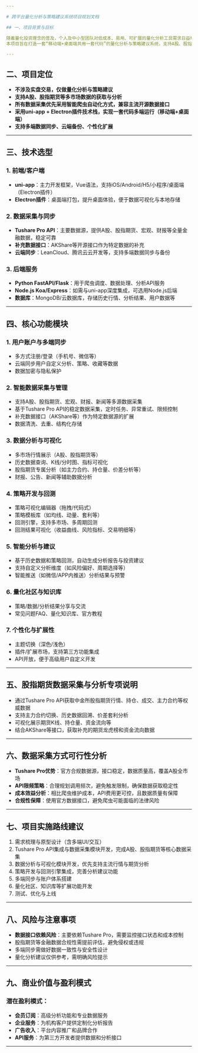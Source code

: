 ```yaml
---

# 跨平台量化分析与策略建议系统项目规划文档

## 一、项目背景与目标

随着量化投资理念的普及，个人及中小型团队对低成本、易用、可扩展的量化分析工具需求日益增长。现有市场产品多聚焦于实盘交易，缺乏专注于数据采集、分析与策略建议的跨平台工具。  
本项目旨在打造一套“移动端+桌面端共用一套代码”的量化分析与策略建议系统，支持A股、股指期货等多市场数据，聚焦数据采集、分析、回测与智能建议，帮助用户高效完成量化研究与策略开发。

---
```


## 二、项目定位

- **不涉及实盘交易，仅做量化分析与策略建议**
- **支持A股、股指期货等多市场数据的获取与分析**
- **所有数据采集优先采用智能爬虫自动化方式，兼容主流开源数据接口**
- **采用uni-app + Electron插件技术栈，实现一套代码多端运行（移动端+桌面端）**
- **支持多端数据同步、云端备份、个性化扩展**

---

## 三、技术选型

### 1. 前端/客户端
- **uni-app**：主力开发框架，Vue语法，支持iOS/Android/H5/小程序/桌面端（Electron插件）
- **Electron插件**：桌面端打包，提升桌面体验，便于数据可视化与本地存储

### 2. 数据采集与同步
- **Tushare Pro API**：主要数据源，提供A股、股指期货、宏观、财报等全量金融数据，稳定可靠
- **补充数据接口**：AKShare等开源接口作为特定数据的补充
- **云端同步**：LeanCloud、腾讯云云开发等，支持多端数据同步与备份

### 3. 后端服务
- **Python FastAPI/Flask**：用于爬虫调度、数据处理、分析API服务
- **Node.js Koa/Express**：如需与uni-app深度集成，可选用Node.js后端
- **数据库**：MongoDB/云数据库，存储历史行情、分析结果、用户数据等

---

## 四、核心功能模块

### 1. 用户账户与多端同步
- 多方式注册/登录（手机号、微信等）
- 云端同步用户自定义分析、策略、收藏等数据
- 数据加密与隐私保护

### 2. 智能数据采集与管理
- 支持A股、股指期货、宏观、财报、新闻等多源数据采集
- 基于Tushare Pro API的稳定数据采集，定时任务、异常重试、限频控制
- 补充数据接口（AKShare等）作为特定数据源的扩展
- 数据清洗、去重、结构化存储

### 3. 数据分析与可视化
- 多市场行情展示（A股、股指期货等）
- 历史数据查询、K线/分时图、指标可视化
- 股指期货专属分析（如主力合约、持仓量、价差分析等）
- 财报、公告、新闻等辅助数据分析

### 4. 策略开发与回测
- 策略可视化编辑器（拖拽/代码式）
- 策略模板库（如均线、动量、套利等）
- 回测引擎，支持多市场、多周期回测
- 回测结果可视化（收益曲线、风险指标、交易明细等）

### 5. 智能分析与建议
- 基于历史数据和策略回测，自动生成分析报告与投资建议
- 支持自定义分析维度（如风险偏好、周期选择等）
- 智能推送（如微信/APP内推送）分析结果与预警

### 6. 量化社区与知识库
- 策略/数据/分析结果分享与交流
- 常见问题FAQ、量化知识库、官方教程

### 7. 个性化与扩展性
- 主题切换（深色/浅色）
- 插件/扩展市场，支持第三方功能集成
- API开放，便于高级用户自定义开发



---

## 五、股指期货数据采集与分析专项说明

- 通过Tushare Pro API获取中金所股指期货行情、持仓、成交、主力合约等权威数据
- 支持主力合约切换、历史数据回溯、价差套利分析
- 可视化展示期货K线、持仓量、资金流向等
- 结合AKShare等接口，获取补充的期货龙虎榜和资金流向数据

---

## 六、数据采集方式可行性分析

- **Tushare Pro优势**：官方合规数据源，接口稳定，数据质量高，覆盖A股全市场
- **API限频策略**：合理规划调用频次，避免触发限制，确保数据获取稳定性
- **成本效益分析**：相比爬虫维护成本，API费用更可控，且数据质量有保障
- **合规性保障**：使用官方数据接口，避免爬虫可能面临的法律风险

---

## 七、项目实施路线建议

1. 需求梳理与原型设计（含多端UI/交互）
2. Tushare Pro API集成与数据采集模块开发，完成A股、股指期货等核心数据采集
3. 数据分析与可视化模块开发，优先支持主流行情与期货分析
4. 策略开发与回测引擎集成，完善分析建议功能
5. 多端同步与账户体系搭建
6. 量化社区、知识库等扩展功能开发
7. 测试、优化与上线

---

## 八、风险与注意事项

- **数据接口依赖风险**：主要依赖Tushare Pro，需要监控接口状态和成本控制
- 股指期货等金融数据合规性需提前评估，避免侵权或违规
- 多端同步需做好数据一致性与安全性设计
- 量化分析建议仅供参考，需明确风险提示
---

## 九、商业价值与盈利模式

### 潜在盈利模式：
- **会员订阅**：高级分析功能和专业数据服务
- **企业服务**：为机构客户提供定制化分析报告
- **广告收入**：平台内容推广和品牌合作
- **API服务**：为第三方开发者提供数据和分析接口

---
